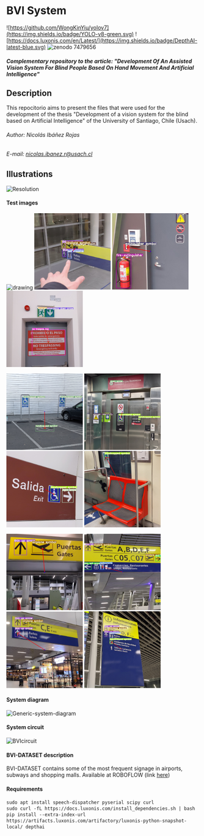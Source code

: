 # BVI System 
![https://github.com/WongKinYiu/yolov7](https://img.shields.io/badge/YOLO-v8-green.svg) ![https://docs.luxonis.com/en/Latest/](https://img.shields.io/badge/DepthAI-latest-blue.svg) ![zenodo 7479656](https://user-images.githubusercontent.com/65929186/209434816-94709752-ba98-4813-95d7-fbfb8a8cb6a6.svg)
##### Complementary repository to the article: "Development Of An Assisted Vision System For Blind People Based On Hand Movement And Artificial Intelligence"

## Description
This repocitorio aims to present the files that were used for the development of the thesis "Development of a vision system for the blind based on Artificial Intelligence" of the University of Santiago, Chile (Usach).

###### Author: Nicolás Ibáñez Rojas
###### E-mail: nicolas.ibanez.r@usach.cl

## Illustrations
![Resolution](https://user-images.githubusercontent.com/65929186/209304016-66afaf8e-b362-4e75-98e6-e8511540d4c3.svg)

#### Test images
<img src="Media/VideoRGB_Hand.gif" alt="drawing" width="200"/> <img src="Media/6.jpg" alt="drawing" width="200"/> <img src="Media/11.jpg" alt="drawing" width="200"/> <img src="Media/7.jpg" alt="drawing" width="200"/>

<img src="Media/12.jpg" alt="drawing" width="200"/> <img src="Media/2.jpg" alt="drawing" width="200"/> <img src="Media/3.jpg" alt="drawing" width="200"/> <img src="Media/4.jpg" alt="drawing" width="200"/>

<img src="Media/1.jpg" alt="drawing" width="200"/> <img src="Media/5.jpg" alt="drawing" width="200"/> <img src="Media/8.jpg" alt="drawing" width="200"/> <img src="Media/10.jpg" alt="drawing" width="200"/>

#### System diagram
![Generic-system-diagram](https://user-images.githubusercontent.com/65929186/206758452-ac6fd6a2-e0e3-484a-bc02-a80635da9536.svg)

#### System circuit
![BVIcircuit](https://user-images.githubusercontent.com/65929186/214612848-312c50b7-6fa4-4afb-aaaa-f5df1303d0f3.svg)


#### BVI-DATASET description

BVI-DATASET contains some of the most frequent signage in airports, subways and shopping malls. Available at ROBOFLOW (link [here](https://app.roboflow.com/generic-signage/airports-ans-subways/7))


#### Requirements
```
sudo apt install speech-dispatcher pyserial scipy curl
sudo curl -fL https://docs.luxonis.com/install_dependencies.sh | bash
pip install --extra-index-url https://artifacts.luxonis.com/artifactory/luxonis-python-snapshot-local/ depthai
```
